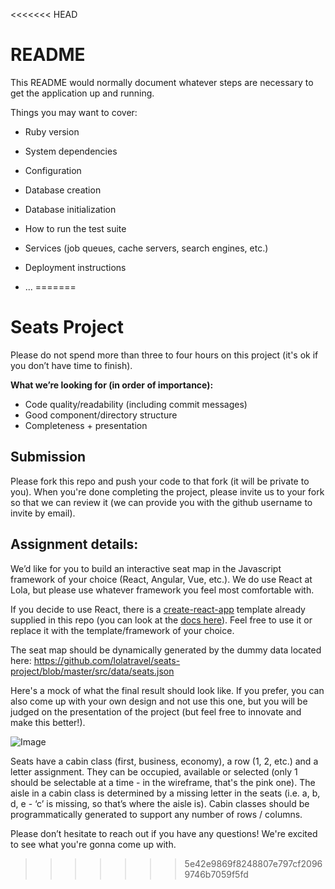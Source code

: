 <<<<<<< HEAD
# README

This README would normally document whatever steps are necessary to get the
application up and running.

Things you may want to cover:

* Ruby version

* System dependencies

* Configuration

* Database creation

* Database initialization

* How to run the test suite

* Services (job queues, cache servers, search engines, etc.)

* Deployment instructions

* ...
=======
# Seats Project

Please do not spend more than three to four hours on this project (it's ok if you don’t have time to finish).

**What we’re looking for (in order of importance):**

- Code quality/readability (including commit messages)
- Good component/directory structure
- Completeness + presentation

## Submission

Please fork this repo and push your code to that fork (it will be private to you). When you're done completing the project, please invite us to your fork so that we can review it (we can provide you with the github username to invite by email).

## Assignment details:

We’d like for you to build an interactive seat map in the Javascript framework of your choice (React, Angular, Vue, etc.). We do use React at Lola, but please use whatever framework you feel most comfortable with.

If you decide to use React, there is a [create-react-app](https://github.com/facebook/create-react-app) template already supplied in this repo (you can look at the [docs here](https://facebook.github.io/create-react-app/docs/getting-started)). Feel free to use it or replace it with the template/framework of your choice.

The seat map should be dynamically generated by the dummy data located here: https://github.com/lolatravel/seats-project/blob/master/src/data/seats.json

Here's a mock of what the final result should look like. If you prefer, you can also come up with your own design and not use this one, but you will be judged on the presentation of the project (but feel free to innovate and make this better!).

![Image](https://github.com/lolatravel/seats-project/blob/master/images/seats.png)

Seats have a cabin class (first, business, economy), a row (1, 2, etc.) and a letter assignment. They can be occupied, available or selected (only 1 should be selectable at a time - in the wireframe, that's the pink one).
The aisle in a cabin class is determined by a missing letter in the seats (i.e. a, b, d, e - ‘c’ is missing, so that’s where the aisle is).
Cabin classes should be programmatically generated to support any number of rows / columns.

Please don’t hesitate to reach out if you have any questions! We're excited to see what you're gonna come up with.
>>>>>>> 5e42e9869f8248807e797cf20969746b7059f5fd
